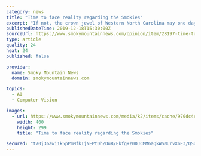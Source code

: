 ```yaml
---
category: news
title: "Time to face reality regarding the Smokies"
excerpt: "If not, the crown jewel of Western North Carolina may one day soon be tarnished beyond recognition. (Scott McLeod can be reached at This email address is being protected from spambots. You need JavaScript enabled to view it.)"
publishedDateTime: 2019-12-18T15:30:00Z
sourceUrl: https://www.smokymountainnews.com/opinion/item/28197-time-to-face-reality-regarding-the-smokies
type: article
quality: 24
heat: 24
published: false

provider:
  name: Smoky Mountain News
  domain: smokymountainnews.com

topics:
  - AI
  - Computer Vision

images:
  - url: https://www.smokymountainnews.com/media/k2/items/cache/970dc4c5aff72cf1060f98db2aa2b6b1_L.jpg
    width: 400
    height: 299
    title: "Time to face reality regarding the Smokies"

secured: "t70j36awi1k5pPmMfkIjNEPtDhZDuB/Ekfg+z0DJCMM6aQkWSNUrvXnE3/QSox0WFmoBg7r4HEYmQgiwUTtwEMOzH3WecJcBChkoM+n76upT5bsKqGClmfQniEglXxBaoAkw+yCLxHrMWndXDxpAI4F/SKwHVa1R0eMJM7rWpbXN9mJRO/+V1rFyFJIfjMqk/vUhf+JKHLH/teQoJHmNEph71MJun2cxufhu6fOdV6j4d5KR3BHUDQXYtxm3OyMt7S1pSAElFZDiLULUmOBBCg==;ySN7cGpbHq+JfBMREEQntg=="
---
```


